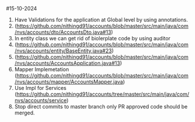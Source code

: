 #15-10-2024
1. Have Validations for the application at Global level by using annotations.
2.   (https://github.com/nithingd91/accounts/blob/master/src/main/java/com/nvs/accounts/dto/AccountsDto.java#13)
3. In entity class we can get rid of biolerplate code by using auditor
4.   (https://github.com/nithingd91/accounts/blob/master/src/main/java/com/nvs/accounts/entity/BaseEntity.java#23)
5.   (https://github.com/nithingd91/accounts/blob/master/src/main/java/com/nvs/accounts/AccountsApplication.java#13)
6. Mapper Implemetation (https://github.com/nithingd91/accounts/blob/master/src/main/java/com/nvs/accounts/mapper/AccountsMapper.java)
7. Use Impl for Services (https://github.com/nithingd91/accounts/tree/master/src/main/java/com/nvs/accounts/service)
8. Stop direct commits to master branch only PR approved code should be merged.
